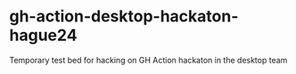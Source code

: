 # gh-action-desktop-hackaton-hague24
Temporary test bed for hacking on GH Action hackaton in the desktop team
